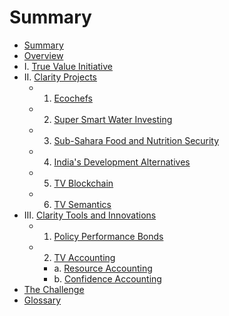# Summary

* [Summary](summary.md)
* [Overview](README.md)
* I. [True Value Initiative](tvinitiative.md)
* II. [Clarity Projects](clarityprojects.md)
    * 1. [Ecochefs](ecochefs.md)
    * 2. [Super Smart Water Investing](super-smart-water-investing.md)
    * 3. [Sub-Sahara Food and Nutrition Security](sub-sahara-food-and-energy-security.md)
    * 4. [India's Development Alternatives](indias-development-alternatives.md)
    * 5. [TV Blockchain](tv-blockchain.md)
    * 6. [TV Semantics](tv-semantics.md)
* III. [Clarity Tools and Innovations](clarity-tools-and-innovations.md)
    * 1. [Policy Performance Bonds](policy-performance-bonds.md)
    * 2. [TV Accounting](tv-accounting.md)
        * a. [Resource Accounting](resource-accounting.md)
        * b. [Confidence Accounting](confidence-accounting.md)
* [The Challenge](tv-challenge.md)
* [Glossary](glossary.md)

